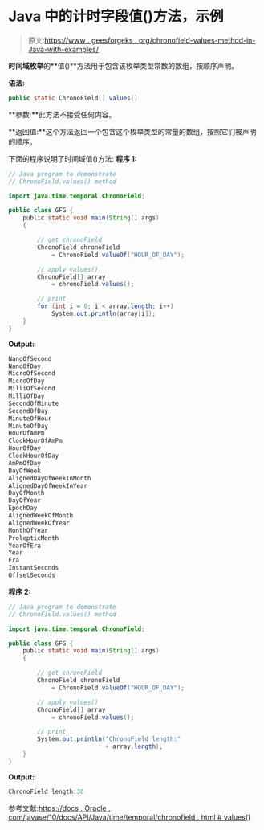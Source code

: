 # Java 中的计时字段值()方法，示例

> 原文:[https://www . geesforgeks . org/chronofield-values-method-in-Java-with-examples/](https://www.geeksforgeeks.org/chronofield-values-method-in-java-with-examples/)

**时间域枚举**的**值()**方法用于包含该枚举类型常数的数组，按顺序声明。

**语法:**

```java
public static ChronoField[] values()

```

**参数:**此方法不接受任何内容。

**返回值:**这个方法返回一个包含这个枚举类型的常量的数组，按照它们被声明的顺序。

下面的程序说明了时间域值()方法:
**程序 1:**

```java
// Java program to demonstrate
// ChronoField.values() method

import java.time.temporal.ChronoField;

public class GFG {
    public static void main(String[] args)
    {

        // get chronoField
        ChronoField chronoField
            = ChronoField.valueOf("HOUR_OF_DAY");

        // apply values()
        ChronoField[] array
            = chronoField.values();

        // print
        for (int i = 0; i < array.length; i++)
            System.out.println(array[i]);
    }
}
```

**Output:**

```java
NanoOfSecond
NanoOfDay
MicroOfSecond
MicroOfDay
MilliOfSecond
MilliOfDay
SecondOfMinute
SecondOfDay
MinuteOfHour
MinuteOfDay
HourOfAmPm
ClockHourOfAmPm
HourOfDay
ClockHourOfDay
AmPmOfDay
DayOfWeek
AlignedDayOfWeekInMonth
AlignedDayOfWeekInYear
DayOfMonth
DayOfYear
EpochDay
AlignedWeekOfMonth
AlignedWeekOfYear
MonthOfYear
ProlepticMonth
YearOfEra
Year
Era
InstantSeconds
OffsetSeconds

```

**程序 2:**

```java
// Java program to demonstrate
// ChronoField.values() method

import java.time.temporal.ChronoField;

public class GFG {
    public static void main(String[] args)
    {

        // get chronoField
        ChronoField chronoField
            = ChronoField.valueOf("HOUR_OF_DAY");

        // apply values()
        ChronoField[] array
            = chronoField.values();

        // print
        System.out.println("ChronoField length:"
                           + array.length);
    }
}
```

**Output:**

```java
ChronoField length:30

```

参考文献:[https://docs . Oracle . com/javase/10/docs/API/Java/time/temporal/chronofield . html # values()](https://docs.oracle.com/javase/10/docs/api/java/time/temporal/ChronoField.html#values())